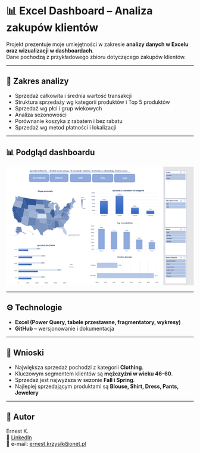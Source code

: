 # 📊 Excel Dashboard – Analiza zakupów klientów

Projekt prezentuje moje umiejętności w zakresie **analizy danych w Excelu oraz wizualizacji w dashboardach**.  
Dane pochodzą z przykładowego zbioru dotyczącego zakupów klientów.

---
## 🔎 Zakres analizy
- Sprzedaż całkowita i średnia wartość transakcji
- Struktura sprzedaży wg kategorii produktów i Top 5 produktów
- Sprzedaż wg płci i grup wiekowych
- Analiza sezonowości
- Porównanie koszyka z rabatem i bez rabatu
- Sprzedaż wg metod płatności i lokalizacji

---
## 📊 Podgląd dashboardu
![Dashboard Excel](./images/dashboard_excel.png)

---
## ⚙️ Technologie
- **Excel (Power Query, tabele przestawne, fragmentatory, wykresy)**
- **GitHub** – wersjonowanie i dokumentacja

---
## 📌 Wnioski
- Największa sprzedaż pochodzi z kategorii **Clothing**.  
- Kluczowym segmentem klientów są **mężczyźni w wieku 46-60**.   
- Sprzedaż jest najwyższa w sezonie **Fall i Spring**.
- Najlepiej sprzedającym produktami są **Blouse, Shirt, Dress, Pants, Jewelery**  

---
## 👤 Autor
Ernest K.  
🔗 [LinkedIn](www.linkedin.com/in/ernest-krzysik-55257b167)  
📧 e-mail: ernest.krzysik@onet.pl

